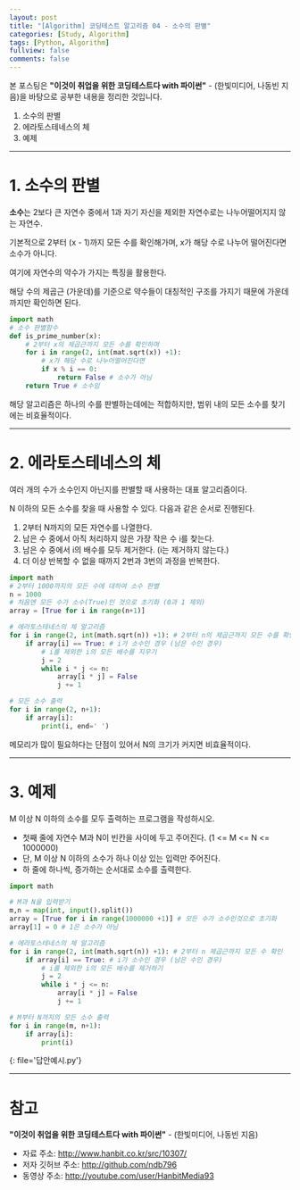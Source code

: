 ```yaml
---
layout: post
title: "[Algorithm] 코딩테스트 알고리즘 04 - 소수의 판별"
categories: [Study, Algorithm]
tags: [Python, Algorithm]
fullview: false
comments: false
---
```


본 포스팅은 **"이것이 취업을 위한 코딩테스트다 with 파이썬"** - (한빛미디어, 나동빈 지음)을 바탕으로 공부한 내용을 정리한 것입니다.

1. 소수의 판별
2. 에라토스테네스의 체
3. 예제

---

# 1. 소수의 판별

**소수**는 2보다 큰 자연수 중에서 1과 자기 자신을 제외한 자연수로는 나누어떨어지지 않는 자연수.

기본적으로 2부터 (x - 1)까지 모든 수를 확인해가며, x가 해당 수로 나누어 떨어진다면 소수가 아니다.

여기에 자연수의 약수가 가지는 특징을 활용한다.

해당 수의 제곱근 (가운데)를 기준으로 약수들이 대칭적인 구조를 가지기 때문에 가운데까지만 확인하면 된다.

```python
import math
# 소수 판별함수
def is_prime_number(x):
	# 2부터 x의 제곱근까지 모든 수를 확인하며
	for i in range(2, int(mat.sqrt(x)) +1):
		# x가 해당 수로 나누어떨어진다면
		if x % i == 0: 
			return False # 소수가 아님
	return True # 소수임
```

해당 알고리즘은 하나의 수를 판별하는데에는 적합하지만, 범위 내의 모든 소수를 찾기에는 비효율적이다.

---

# 2. 에라토스테네스의 체

여러 개의 수가 소수인지 아닌지를 판별할 때 사용하는 대표 알고리즘이다.

N 이하의 모든 소수를 찾을 때 사용할 수 있다. 다음과 같은 순서로 진행된다.

1. 2부터 N까지의 모든 자연수를 나열한다.
2. 남은 수 중에서 아직 처리하지 않은 가장 작은 수 i를 찾는다.
3. 남은 수 중에서 i의 배수를 모두 제거한다. (i는 제거하지 않는다.)
4. 더 이상 반복할 수 없을 때까지 2번과 3번의 과정을 반복한다.

```python
import math
# 2부터 1000까지의 모든 수에 대하여 소수 판별
n = 1000
# 처음엔 모든 수가 소수(True)인 것으로 초기화 (0과 1 제외)
array = [True for i in range(n+1)] 

# 에라토스테네스의 체 알고리즘
for i in range(2, int(math.sqrt(n)) +1): # 2부터 n의 제곱근까지 모든 수를 확인하며
	if array[i] == True: # i가 소수인 경우 (남은 수인 경우)
		# i를 제외한 i의 모든 배수를 지우기
		j = 2
		while i * j <= n:
			array[i * j] = False
			j += 1

# 모든 소수 출력
for i in range(2, n+1):
	if array[i]:
		print(i, end=' ')
```

메모리가 많이 필요하다는 단점이 있어서 N의 크기가 커지면 비효율적이다.

---

# 3. 예제

M 이상 N 이하의 소수를 모두 출력하는 프로그램을 작성하시오.
- 첫째 줄에 자연수 M과 N이 빈칸을 사이에 두고 주어진다. (1 <= M <= N <= 1000000)
- 단, M 이상 N 이하의 소수가 하나 이상 있는 입력만 주어진다.
- 하 줄에 하나씩, 증가하는 순서대로 소수를 출력한다.

```python
import math

# M과 N을 입력받기
m,n = map(int, input().split())
array = [True for i in range(1000000 +1)] # 모든 수가 소수인것으로 초기화
array[1] = 0 # 1은 소수가 아님

# 에라토스테네스의 체 알고리즘
for i in range(2, int(math.sqrt(n)) +1): # 2부터 n 제곱근까지 모든 수 확인
	if array[i] == True: # i가 소수인 경우 (남은 수인 경우)
		# i를 제외한 i의 모든 배수를 제거하기
		j = 2
		while i * j <= n:
			array[i * j] = False
			j += 1

# M부터 N까지의 모든 소수 출력
for i in range(m, n+1):
	if array[i]:
		print(i)
```
{: file='답안예시.py'}

---

# 참고

**"이것이 취업을 위한 코딩테스트다 with 파이썬"** - (한빛미디어, 나동빈 지음)

- 자료 주소: <http://www.hanbit.co.kr/src/10307/>
- 저자 깃허브 주소: <http://github.com/ndb796>
- 동영상 주소: <http://youtube.com/user/HanbitMedia93>